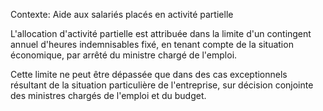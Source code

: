 Contexte: Aide aux salariés placés en activité partielle

L'allocation d'activité partielle est attribuée dans la limite d'un contingent annuel d'heures indemnisables fixé, en tenant compte de la situation économique, par arrêté du ministre chargé de l'emploi.

Cette limite ne peut être dépassée que dans des cas exceptionnels résultant de la situation particulière de l'entreprise, sur décision conjointe des ministres chargés de l'emploi et du budget.